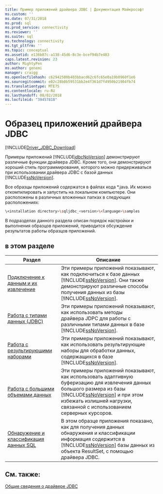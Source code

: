 ```yaml
---
title: Пример приложений драйвера JDBC | Документация Майкрософт
ms.custom: ''
ms.date: 07/31/2018
ms.prod: sql
ms.prod_service: connectivity
ms.reviewer: ''
ms.suite: sql
ms.technology: connectivity
ms.tgt_pltfrm: ''
ms.topic: conceptual
ms.assetid: e136b87c-a138-45d6-8c3e-bcef94b7e483
caps.latest.revision: 23
author: MightyPen
ms.author: genemi
manager: craigg
ms.openlocfilehash: c62942580b403bbacd62c6fc65e0a19b0960f1e6
ms.sourcegitcommit: e02c28b0b59531bb2e4f361d7f4950b21904fb74
ms.translationtype: MTE75
ms.contentlocale: ru-RU
ms.lasthandoff: 08/02/2018
ms.locfileid: "39457818"
---
```

# <a name="sample-jdbc-driver-applications"></a>Образец приложений драйвера JDBC

[!INCLUDE[Driver_JDBC_Download](../../../includes/driver_jdbc_download.md)]

Примеры приложений [!INCLUDE[jdbcNoVersion](../../../includes/jdbcnoversion_md.md)] демонстрируют различные функции драйвера JDBC. Кроме того, они демонстрируют хороший стиль программирования, которого можно придерживаться при использовании драйвера JDBC с базой данных [!INCLUDE[ssNoVersion](../../../includes/ssnoversion_md.md)].  
  
Все образцы приложений содержатся в файлах кода *.java. Их можно откомпилировать и запустить на локальном компьютере. Они расположены в различных вложенных папках в следующих расположениях:  

```bash
\<installation directory>\sqljdbc_<version>\<language>\samples  
```

 В подразделах данного раздела описан порядок настройки и выполнения образцов приложений, приводится обсуждение результатов работы образцов приложений.  
  
## <a name="in-this-section"></a>в этом разделе  
  
| Раздел                                                                                                                  | Описание                                                                                                                                                                                                                                                                   |
| ---------------------------------------------------------------------------------------------------------------------- | ----------------------------------------------------------------------------------------------------------------------------------------------------------------------------------------------------------------------------------------------------------------------------- |
| [Подключение к данным и их извлечение](../../../connect/jdbc/code-samples/connecting-and-retrieving-data.md)                              | Эти примеры приложений показывают, как подключиться к базе данных [!INCLUDE[ssNoVersion](../../../includes/ssnoversion_md.md)]. Они также демонстрируют различные способы получения данных из базы [!INCLUDE[ssNoVersion](../../../includes/ssnoversion_md.md)]. |
| [Работа с типами данных (JDBC)](../../../connect/jdbc/code-samples/working-with-data-types-jdbc.md)                        | Эти примеры приложений показывают, как использовать методы драйвера JDPC для работы с различными типами данных в базе [!INCLUDE[ssNoVersion](../../../includes/ssnoversion_md.md)].                                                                                              |
| [Работа с результирующими наборами](../../../connect/jdbc/code-samples/working-with-result-sets.md)                                          | Эти примеры приложений показывают, как использовать результирующие наборы для обработки данных, содержащихся в базе [!INCLUDE[ssNoVersion](../../../includes/ssnoversion_md.md)].                                                                                                            |
| [Работа с большими объемами данных](../../../connect/jdbc/code-samples/working-with-large-data.md)                                            | Эти примеры приложений показывают, как использовать адаптивную буферизацию для извлечения данных большого размера из базы [!INCLUDE[ssNoVersion](../../../includes/ssnoversion_md.md)] и при этом избежать излишней нагрузки, связанной с использованием серверных курсоров.                                                         |
| [Обнаружение и классификация данных SQL](../../jdbc/code-samples/data-discovery-and-classification-sample.md) | В этом образце приложения показано, как для получения данных обнаружения и классификации информация содержится в [!INCLUDE[ssNoVersion](../../../includes/ssnoversion_md.md)] базы данных из объекта ResultSet, с помощью драйвера JDBC.                                            |
  
## <a name="see-also"></a>См. также:

[Общие сведения о драйвере JDBC](../../../connect/jdbc/overview-of-the-jdbc-driver.md)